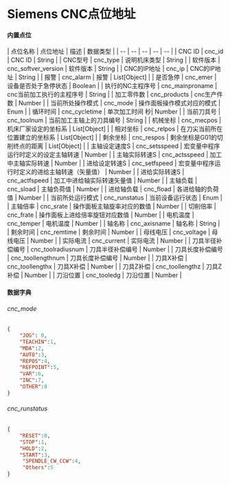 # Siemens CNC点位地址

#### 内置点位




| 点位名称 | 点位地址 | 描述 | 数据类型 |
| -- | -- | -- | -- | -- |
| CNC ID | cnc_id | CNC ID | String |
| CNC型号 | cnc_type | 说明机床类型 | String |
| 软件版本 | cnc_softver_version | 软件版本 | String |
| CNC的IP地址 | cnc_ip | CNC的IP地址 | String |
| 报警 | cnc_alarm | 报警 | List[Object] |
| 是否急停 | cnc_emer | 设备是否处于急停状态 | Boolean |
| 执行的NC主程序号 | cnc_mainproname | cnc当前加工执行的主程序号 | String |
| 加工零件数 | cnc_products | cnc生产件数 | Number |
| 当前所处操作模式 | cnc_mode | 操作面板操作模式对应的模式 | Enum |
| 循环时间 | cnc_cycletime | 单次加工时间 秒| Number |
| 当前刀具号 | cnc_toolnum | 当前加工主轴上的刀具编号 | String |
| 机械坐标 | cnc_mecpos | 机床厂家设定的坐标系 | List[Object] |
| 相对坐标 | cnc_relpos | 在刀尖当前所在位置建立的坐标系 | List[Object] |
| 剩余坐标 | cnc_respos | 剩余坐标是G01的切削终点的距离 | List[Object] |
| 主轴设定速度S | cnc_setsspeed | 宏变量中程序运行时定义的设定主轴转速 | Number |
| 主轴实际转速S | cnc_actsspeed | 加工中主轴实际转速 | Number |
| 进给设定转速S | cnc_setfspeed | 宏变量中程序运行时定义的进给主轴转速（矢量值） | Number |
| 进给实际转速S | cnc_actfspeed | 加工中进给轴实际转速矢量值 | Number |
| 主轴负载 | cnc_sload | 主轴负荷值 | Number |
| 进给轴负载 | cnc_fload | 各进给轴的负荷值 | Number |
| 当前所处运行模式 | cnc_runstatus | 当前设备运行状态 | Enum |
| 主轴倍率 | cnc_srate | 操作面板主轴旋率对应的数值 | Number |
| 切削倍率 | cnc_frate | 操作面板上进给倍率旋钮对应数值 | Number |
| 电机温度 | cnc_temper | 电机温度 | Number |
| 轴名称 | cnc_axisname | 轴名称 | String |
| 剩余时间 | cnc_remtime | 剩余时间 | Number |
| 母线电压 | cnc_voltage | 母线电压 | Number |
| 实际电流 | cnc_current | 实际电流 | Number |
| 刀具半径补偿编号 | cnc_toolradiusnum | 刀具半径补偿编号 | Number |
| 刀具长度补偿编号 | cnc_toollengthnum | 刀具长度补偿编号 | Number |
| 刀具X补偿 | cnc_toollengthx | 刀具X补偿 | Number |
| 刀具Z补偿 | cnc_toollengthz | 刀具Z补偿 | Number |
| 刀沿位置 | cnc_tooledg | 刀沿位置 | Number |



#### 数据字典

###### cnc_mode

``` json
{
    "JOG": 0,
    "TEACHIN":1, 
    "MDA":2,
    "AUTO":3, 
    "REPOS":4,
    "REFPOINT":5, 
    "VAR":6,
    "INC":7,
    "OTHER":8
}
```

###### cnc_runstatus

``` json
{
    "RESET":0,
    "STOP":1, 
    "HOLD":2,
    "START":3, 
     "SPENDLE_CW_CCW":4,
     "Others":5
}
```